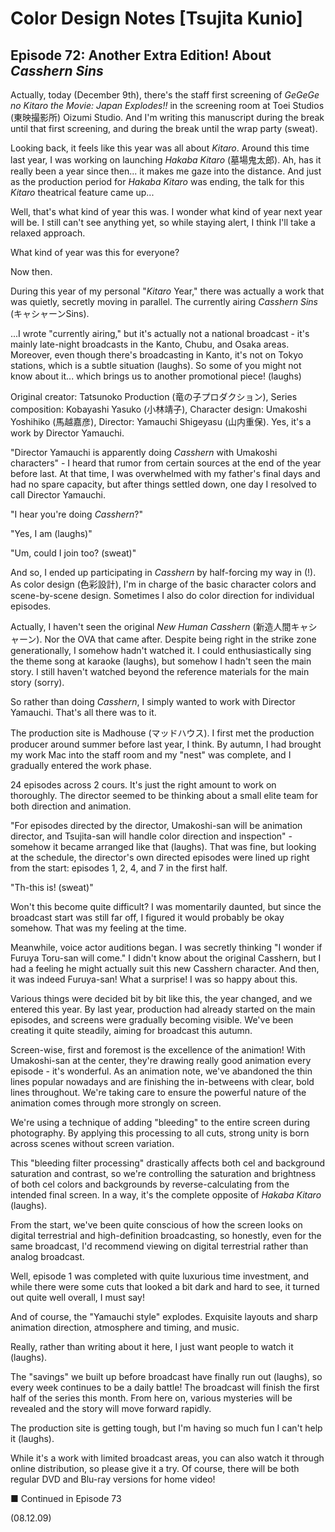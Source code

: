 # Color Design Notes [Tsujita Kunio]

## Episode 72: Another Extra Edition! About *Casshern Sins*

Actually, today (December 9th), there's the staff first screening of *GeGeGe no Kitaro the Movie: Japan Explodes!!* in the screening room at Toei Studios (東映撮影所) Oizumi Studio. And I'm writing this manuscript during the break until that first screening, and during the break until the wrap party (sweat).

Looking back, it feels like this year was all about *Kitaro*. Around this time last year, I was working on launching *Hakaba Kitaro* (墓場鬼太郎). Ah, has it really been a year since then... it makes me gaze into the distance. And just as the production period for *Hakaba Kitaro* was ending, the talk for this *Kitaro* theatrical feature came up...

Well, that's what kind of year this was. I wonder what kind of year next year will be. I still can't see anything yet, so while staying alert, I think I'll take a relaxed approach.

What kind of year was this for everyone?

Now then.

During this year of my personal "*Kitaro* Year," there was actually a work that was quietly, secretly moving in parallel. The currently airing *Casshern Sins* (キャシャーンSins).

...I wrote "currently airing," but it's actually not a national broadcast - it's mainly late-night broadcasts in the Kanto, Chubu, and Osaka areas. Moreover, even though there's broadcasting in Kanto, it's not on Tokyo stations, which is a subtle situation (laughs). So some of you might not know about it... which brings us to another promotional piece! (laughs)

Original creator: Tatsunoko Production (竜の子プロダクション), Series composition: Kobayashi Yasuko (小林靖子), Character design: Umakoshi Yoshihiko (馬越嘉彦), Director: Yamauchi Shigeyasu (山内重保). Yes, it's a work by Director Yamauchi.

"Director Yamauchi is apparently doing *Casshern* with Umakoshi characters" - I heard that rumor from certain sources at the end of the year before last. At that time, I was overwhelmed with my father's final days and had no spare capacity, but after things settled down, one day I resolved to call Director Yamauchi.

"I hear you're doing *Casshern*?"

"Yes, I am (laughs)"

"Um, could I join too? (sweat)"

And so, I ended up participating in *Casshern* by half-forcing my way in (!). As color design (色彩設計), I'm in charge of the basic character colors and scene-by-scene design. Sometimes I also do color direction for individual episodes.

Actually, I haven't seen the original *New Human Casshern* (新造人間キャシャーン). Nor the OVA that came after. Despite being right in the strike zone generationally, I somehow hadn't watched it. I could enthusiastically sing the theme song at karaoke (laughs), but somehow I hadn't seen the main story. I still haven't watched beyond the reference materials for the main story (sorry).

So rather than doing *Casshern*, I simply wanted to work with Director Yamauchi. That's all there was to it.

The production site is Madhouse (マッドハウス). I first met the production producer around summer before last year, I think. By autumn, I had brought my work Mac into the staff room and my "nest" was complete, and I gradually entered the work phase.

24 episodes across 2 cours. It's just the right amount to work on thoroughly. The director seemed to be thinking about a small elite team for both direction and animation.

"For episodes directed by the director, Umakoshi-san will be animation director, and Tsujita-san will handle color direction and inspection" - somehow it became arranged like that (laughs). That was fine, but looking at the schedule, the director's own directed episodes were lined up right from the start: episodes 1, 2, 4, and 7 in the first half.

"Th-this is! (sweat)"

Won't this become quite difficult? I was momentarily daunted, but since the broadcast start was still far off, I figured it would probably be okay somehow. That was my feeling at the time.

Meanwhile, voice actor auditions began. I was secretly thinking "I wonder if Furuya Toru-san will come." I didn't know about the original Casshern, but I had a feeling he might actually suit this new Casshern character. And then, it was indeed Furuya-san! What a surprise! I was so happy about this.

Various things were decided bit by bit like this, the year changed, and we entered this year. By last year, production had already started on the main episodes, and screens were gradually becoming visible. We've been creating it quite steadily, aiming for broadcast this autumn.

Screen-wise, first and foremost is the excellence of the animation! With Umakoshi-san at the center, they're drawing really good animation every episode - it's wonderful. As an animation note, we've abandoned the thin lines popular nowadays and are finishing the in-betweens with clear, bold lines throughout. We're taking care to ensure the powerful nature of the animation comes through more strongly on screen.

We're using a technique of adding "bleeding" to the entire screen during photography. By applying this processing to all cuts, strong unity is born across scenes without screen variation.

This "bleeding filter processing" drastically affects both cel and background saturation and contrast, so we're controlling the saturation and brightness of both cel colors and backgrounds by reverse-calculating from the intended final screen. In a way, it's the complete opposite of *Hakaba Kitaro* (laughs).

From the start, we've been quite conscious of how the screen looks on digital terrestrial and high-definition broadcasting, so honestly, even for the same broadcast, I'd recommend viewing on digital terrestrial rather than analog broadcast.

Well, episode 1 was completed with quite luxurious time investment, and while there were some cuts that looked a bit dark and hard to see, it turned out quite well overall, I must say!

And of course, the "Yamauchi style" explodes. Exquisite layouts and sharp animation direction, atmosphere and timing, and music.

Really, rather than writing about it here, I just want people to watch it (laughs).

The "savings" we built up before broadcast have finally run out (laughs), so every week continues to be a daily battle! The broadcast will finish the first half of the series this month. From here on, various mysteries will be revealed and the story will move forward rapidly.

The production site is getting tough, but I'm having so much fun I can't help it (laughs).

While it's a work with limited broadcast areas, you can also watch it through online distribution, so please give it a try. Of course, there will be both regular DVD and Blu-ray versions for home video!

■ Continued in Episode 73

(08.12.09)